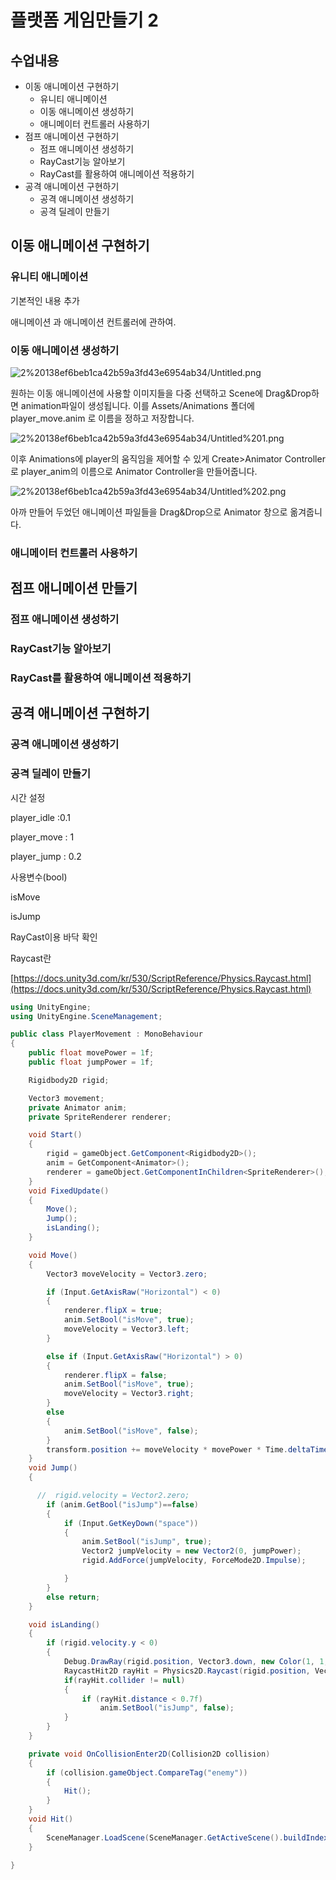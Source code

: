 # 플랫폼 게임만들기 2

## 수업내용

- 이동 애니메이션 구현하기
    - 유니티 애니메이션
    - 이동 애니메이션 생성하기
    - 애니메이터 컨트롤러 사용하기
- 점프 애니메이션 구현하기
    - 점프 애니메이션 생성하기
    - RayCast기능 알아보기
    - RayCast를 활용하여 애니메이션 적용하기
- 공격 애니메이션 구현하기
    - 공격 애니메이션 생성하기
    - 공격 딜레이 만들기

## 이동 애니메이션 구현하기

### 유니티 애니메이션

 기본적인 내용 추가

애니메이션 과 애니메이션 컨트롤러에 관하여.

### 이동 애니메이션 생성하기

![2%20138ef6beb1ca42b59a3fd43e6954ab34/Untitled.png](2%20138ef6beb1ca42b59a3fd43e6954ab34/Untitled.png)

원하는 이동 애니메이션에 사용할 이미지들을 다중 선택하고 Scene에 Drag&Drop하면 animation파일이 생성됩니다. 이를 Assets/Animations 폴더에 player_move.anim 로 이름을 정하고 저장합니다.

![2%20138ef6beb1ca42b59a3fd43e6954ab34/Untitled%201.png](2%20138ef6beb1ca42b59a3fd43e6954ab34/Untitled%201.png)

 이후 Animations에 player의 움직임을 제어할 수 있게 Create>Animator Controller로 player_anim의 이름으로 Animator Controller을 만들어줍니다.

![2%20138ef6beb1ca42b59a3fd43e6954ab34/Untitled%202.png](2%20138ef6beb1ca42b59a3fd43e6954ab34/Untitled%202.png)

아까 만들어 두었던 애니메이션 파일들을 Drag&Drop으로 Animator 창으로 옮겨줍니다.

### 애니메이터 컨트롤러 사용하기

## 점프 애니메이션 만들기

### 점프 애니메이션 생성하기

### RayCast기능 알아보기

### RayCast를 활용하여 애니메이션 적용하기

## 공격 애니메이션 구현하기

### 공격 애니메이션 생성하기

### 공격 딜레이 만들기

시간 설정 

player_idle :0.1 

player_move : 1

player_jump : 0.2

사용변수(bool)

isMove

isJump

RayCast이용 바닥 확인

Raycast란

[https://docs.unity3d.com/kr/530/ScriptReference/Physics.Raycast.html](https://docs.unity3d.com/kr/530/ScriptReference/Physics.Raycast.html)

```csharp
using UnityEngine;
using UnityEngine.SceneManagement;

public class PlayerMovement : MonoBehaviour
{
    public float movePower = 1f;
    public float jumpPower = 1f;

    Rigidbody2D rigid;

    Vector3 movement;
    private Animator anim;
    private SpriteRenderer renderer;

    void Start()
    {
        rigid = gameObject.GetComponent<Rigidbody2D>();
        anim = GetComponent<Animator>();
        renderer = gameObject.GetComponentInChildren<SpriteRenderer>();
    }
    void FixedUpdate()
    {
        Move();
        Jump();
        isLanding();
    }

    void Move()
    {
        Vector3 moveVelocity = Vector3.zero;

        if (Input.GetAxisRaw("Horizontal") < 0)
        {
            renderer.flipX = true;
            anim.SetBool("isMove", true);
            moveVelocity = Vector3.left;
        }

        else if (Input.GetAxisRaw("Horizontal") > 0)
        {
            renderer.flipX = false;
            anim.SetBool("isMove", true);
            moveVelocity = Vector3.right;
        }
        else
        {
            anim.SetBool("isMove", false);
        }
        transform.position += moveVelocity * movePower * Time.deltaTime;
    }
    void Jump()
    {

      //  rigid.velocity = Vector2.zero;
        if (anim.GetBool("isJump")==false)
        {
            if (Input.GetKeyDown("space"))
            {
                anim.SetBool("isJump", true);
                Vector2 jumpVelocity = new Vector2(0, jumpPower);
                rigid.AddForce(jumpVelocity, ForceMode2D.Impulse);

            }
        }
        else return;
    }

    void isLanding()
    {
        if (rigid.velocity.y < 0)
        {
            Debug.DrawRay(rigid.position, Vector3.down, new Color(1, 1, 1)); //ray시각으로 확인용
            RaycastHit2D rayHit = Physics2D.Raycast(rigid.position, Vector3.down,1,LayerMask.GetMask("block"));
            if(rayHit.collider != null)
            {
                if (rayHit.distance < 0.7f)
                    anim.SetBool("isJump", false);
            }
        }
    }

    private void OnCollisionEnter2D(Collision2D collision)
    {
        if (collision.gameObject.CompareTag("enemy"))
        {
            Hit();
        }
    }
    void Hit()
    {
        SceneManager.LoadScene(SceneManager.GetActiveScene().buildIndex);
    }

}
```